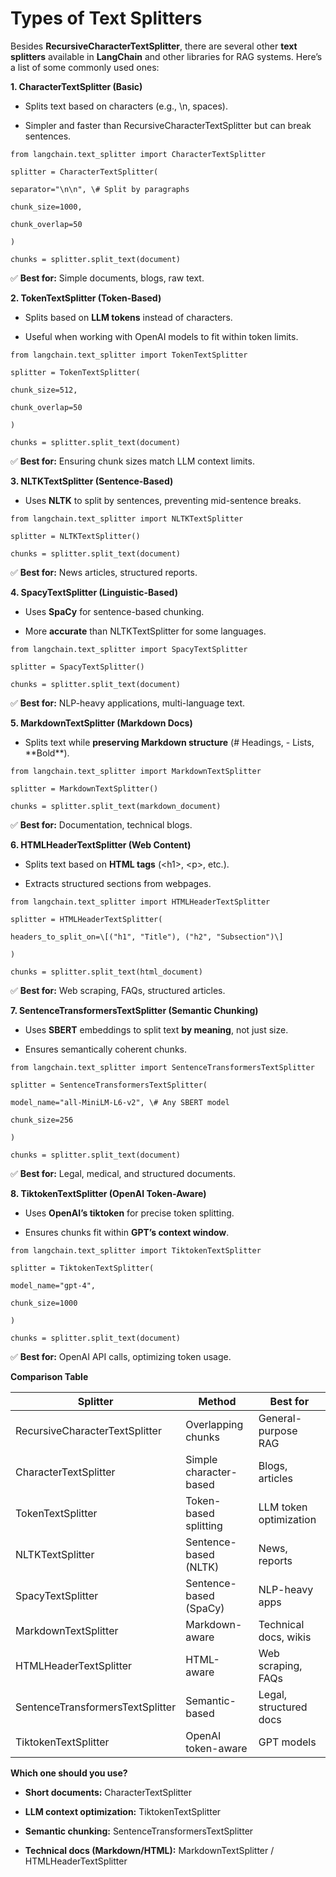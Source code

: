 # Types of Text Splitters

Besides **RecursiveCharacterTextSplitter**, there are several other
**text splitters** available in **LangChain** and other libraries for
RAG systems. Here’s a list of some commonly used ones:

**1. CharacterTextSplitter (Basic)**

- Splits text based on characters (e.g., \n, spaces).

- Simpler and faster than RecursiveCharacterTextSplitter but can break
  sentences.
```
from langchain.text_splitter import CharacterTextSplitter

splitter = CharacterTextSplitter(

separator="\n\n", \# Split by paragraphs

chunk_size=1000,

chunk_overlap=50

)

chunks = splitter.split_text(document)
```
✅ **Best for:** Simple documents, blogs, raw text.

**2. TokenTextSplitter (Token-Based)**

- Splits based on **LLM tokens** instead of characters.

- Useful when working with OpenAI models to fit within token limits.
```
from langchain.text_splitter import TokenTextSplitter

splitter = TokenTextSplitter(

chunk_size=512,

chunk_overlap=50

)

chunks = splitter.split_text(document)
```
✅ **Best for:** Ensuring chunk sizes match LLM context limits.

**3. NLTKTextSplitter (Sentence-Based)**

- Uses **NLTK** to split by sentences, preventing mid-sentence breaks.
```
from langchain.text_splitter import NLTKTextSplitter

splitter = NLTKTextSplitter()

chunks = splitter.split_text(document)
```
✅ **Best for:** News articles, structured reports.

**4. SpacyTextSplitter (Linguistic-Based)**

- Uses **SpaCy** for sentence-based chunking.

- More **accurate** than NLTKTextSplitter for some languages.
```
from langchain.text_splitter import SpacyTextSplitter

splitter = SpacyTextSplitter()

chunks = splitter.split_text(document)
```
✅ **Best for:** NLP-heavy applications, multi-language text.

**5. MarkdownTextSplitter (Markdown Docs)**

- Splits text while **preserving Markdown structure** (# Headings, -
  Lists, \*\*Bold\*\*).
```
from langchain.text_splitter import MarkdownTextSplitter

splitter = MarkdownTextSplitter()

chunks = splitter.split_text(markdown_document)
```
✅ **Best for:** Documentation, technical blogs.

**6. HTMLHeaderTextSplitter (Web Content)**

- Splits text based on **HTML tags** (\<h1\>, \<p\>, etc.).

- Extracts structured sections from webpages.
```
from langchain.text_splitter import HTMLHeaderTextSplitter

splitter = HTMLHeaderTextSplitter(

headers_to_split_on=\[("h1", "Title"), ("h2", "Subsection")\]

)

chunks = splitter.split_text(html_document)
```
✅ **Best for:** Web scraping, FAQs, structured articles.

**7. SentenceTransformersTextSplitter (Semantic Chunking)**

- Uses **SBERT** embeddings to split text **by meaning**, not just size.

- Ensures semantically coherent chunks.
```
from langchain.text_splitter import SentenceTransformersTextSplitter

splitter = SentenceTransformersTextSplitter(

model_name="all-MiniLM-L6-v2", \# Any SBERT model

chunk_size=256

)

chunks = splitter.split_text(document)
```
✅ **Best for:** Legal, medical, and structured documents.

**8. TiktokenTextSplitter (OpenAI Token-Aware)**

- Uses **OpenAI’s tiktoken** for precise token splitting.

- Ensures chunks fit within **GPT’s context window**.
```
from langchain.text_splitter import TiktokenTextSplitter

splitter = TiktokenTextSplitter(

model_name="gpt-4",

chunk_size=1000

)

chunks = splitter.split_text(document)
```
✅ **Best for:** OpenAI API calls, optimizing token usage.

**Comparison Table**

| **Splitter** | **Method** | **Best for** |
|----|----|----|
| RecursiveCharacterTextSplitter | Overlapping chunks | General-purpose RAG |
| CharacterTextSplitter | Simple character-based | Blogs, articles |
| TokenTextSplitter | Token-based splitting | LLM token optimization |
| NLTKTextSplitter | Sentence-based (NLTK) | News, reports |
| SpacyTextSplitter | Sentence-based (SpaCy) | NLP-heavy apps |
| MarkdownTextSplitter | Markdown-aware | Technical docs, wikis |
| HTMLHeaderTextSplitter | HTML-aware | Web scraping, FAQs |
| SentenceTransformersTextSplitter | Semantic-based | Legal, structured docs |
| TiktokenTextSplitter | OpenAI token-aware | GPT models |

**Which one should you use?**

- **Short documents:** CharacterTextSplitter

- **LLM context optimization:** TiktokenTextSplitter

- **Semantic chunking:** SentenceTransformersTextSplitter

- **Technical docs (Markdown/HTML):** MarkdownTextSplitter /
  HTMLHeaderTextSplitter
